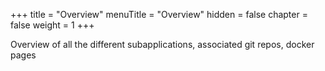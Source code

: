 +++
title = "Overview"
menuTitle = "Overview"
hidden = false
chapter = false
weight = 1
+++

Overview of all the different subapplications, associated git repos, docker pages
